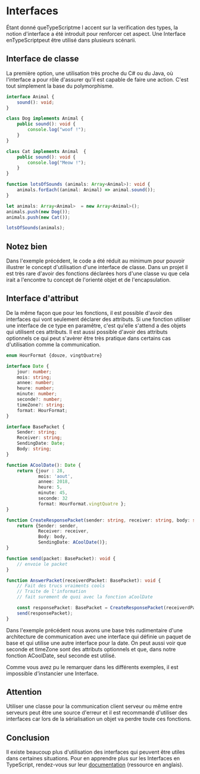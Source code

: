 # Interfaces

Étant donné queTypeScriptme l accent sur la verification des types, la notion d'interface a été introduit pour renforcer cet aspect.
Une Interface enTypeScriptpeut être utilisé dans plusieurs scénarii. 

## Interface de classe

La première option, une utilisation très proche du C# ou du Java, où l'interface a pour rôle d'assurer qu'il est capable de faire une action. C'est tout simplement la base du polymorphisme. 

```TypeScript
interface Animal {
    sound(): void;
}

class Dog implements Animal {
    public sound(): void {
        console.log("woof !");
    }
}

class Cat implements Animal  {
    public sound(): void {
        console.log("Meow !");
    }
}

function lotsOfSounds (animals: Array<Animal>): void {
    animals.forEach((animal: Animal) => animal.sound());
}

let animals: Array<Animal>  = new Array<Animal>();
animals.push(new Dog());
animals.push(new Cat());

lotsOfSounds(animals);
```

<section class="panel warning">
  <div class="title">
    <h2><i class="fa fa-exclamation-circle"></i> Notez bien</h2>
  </div>
  <div class="content">
  <p>
    Dans l'exemple précédent, le code a été réduit au minimum pour pouvoir illustrer le concept d'utilisation d'une interface de classe. Dans un projet il est très rare d'avoir des fonctions déclarées hors d'une classe vu que cela irait a l'encontre tu concept de l'orienté objet et de l'encapsulation.
  </p>
  </div>
</section>

## Interface d'attribut

De la même façon que pour les fonctions, il est possible d'avoir des interfaces qui vont seulement déclarer des attributs. Si une fonction utiliser une interface de ce type en paramêtre, c'est qu'elle s'attend a des objets qui utilisent ces attributs. Il est aussi possible d'avoir des attributs optionnels ce qui peut s'avèrer être très pratique dans certains cas d'utilisation comme la communication.


```TypeScript
enum HourFormat {douze, vingtQuatre}

interface Date {
    jour: number;
    mois: string;
    annee: number;
    heure: number;
    minute: number;
    seconde?: number;
    timeZone?: string;
    format: HourFormat;
}

interface BasePacket {
    Sender: string;
    Receiver: string;
    SendingDate: Date;
    Body: string;
}

function ACoolDate(): Date {
    return {jour : 28, 
            mois: 'aout', 
            annee: 2018, 
            heure: 5, 
            minute: 45, 
            seconde: 32
            format: HourFormat.vingtQuatre };
}

function CreateResponsePacket(sender: string, receiver: string, body: string): BasePacket {
    return {Sender: sender,
            Receiver: receiver,
            Body: body,
            SendingDate: ACoolDate()};
}

function send(packet: BasePacket): void {
    // envoie le packet
}

function AnswerPacket(receiverdPacket: BasePacket): void {
    // Fait des trucs vraiments cools
    // Traite de l'information
    // fait surement de quoi avec la fonction aCoolDate

    const responsePacket: BasePacket = CreateResponsePacket(receiverdPacket.Sender, receiverdPacket.Receiver, receiverdPacket.Body);
    send(responsePacket);
}
```

Dans l'exemple précédent nous avons une base trés rudimentaire d'une architecture de communication avec une interface qui définie un paquet de base et qui utilise une autre interface pour la date. On peut aussi voir que seconde et timeZone sont des attributs optionnels et que, dans notre fonction ACoolDate, seul seconde est utilisé.

Comme vous avez pu le remarquer dans les différents exemples, il est impossible d'instancier une Interface.

<section class="panel wrong">
  <div class="title">
    <h2><i class="fa fa-ban"></i> Attention</h2>
  </div>
  <div class="content">
  <p>
    Utiliser une classe pour la communication client serveur ou même entre serveurs peut être une source d'erreur et il est recommandé d'utiliser des interfaces car lors de la sérialisation un objet va perdre toute ces fonctions.
  </p>
  </div>
</section>

## Conclusion

Il existe beaucoup plus d'utilisation des interfaces qui peuvent être utiles dans certaines situations. Pour en apprendre plus sur les Interfaces en TypeScript, rendez-vous sur leur [documentation](https://www.typescriptlang.org/docs/handbook/interfaces.html) (ressource en anglais).